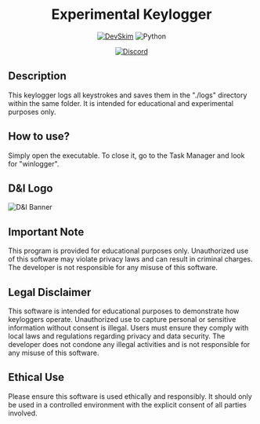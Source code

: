 <div align="center">
  
# Experimental Keylogger
[![DevSkim](https://github.com/wfxey/Keylogger/actions/workflows/devskim.yml/badge.svg)](https://github.com/wfxey/Keylogger/actions/workflows/devskim.yml) ![Python](https://img.shields.io/badge/Python-14354C?style=flat&logo=python&logoColor=white) 

[![Discord](https://img.shields.io/badge/Discord-5865F2?style=flat&logo=discord&logoColor=white)](https://discord.gg/rfrMnA4XCc)

</div>


## Description
This keylogger logs all keystrokes and saves them in the "./logs" directory within the same folder. It is intended for educational and experimental purposes only.

## How to use?
Simply open the executable. To close it, go to the Task Manager and look for "winlogger".

## D&I Logo

![D&I Banner](https://github.com/Ivole32/Mc-Server-Builder/assets/158351052/1ddbd9ff-9783-42d2-9e31-a1f3a1a0b768)

## Important Note
This program is provided for educational purposes only. Unauthorized use of this software may violate privacy laws and can result in criminal charges. The developer is not responsible for any misuse of this software.

## Legal Disclaimer
This software is intended for educational purposes to demonstrate how keyloggers operate. Unauthorized use to capture personal or sensitive information without consent is illegal. Users must ensure they comply with local laws and regulations regarding privacy and data security. The developer does not condone any illegal activities and is not responsible for any misuse of this software.

## Ethical Use
Please ensure this software is used ethically and responsibly. It should only be used in a controlled environment with the explicit consent of all parties involved.
